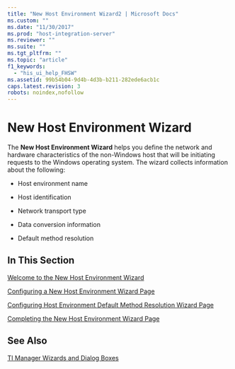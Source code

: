 ```yaml
---
title: "New Host Environment Wizard2 | Microsoft Docs"
ms.custom: ""
ms.date: "11/30/2017"
ms.prod: "host-integration-server"
ms.reviewer: ""
ms.suite: ""
ms.tgt_pltfrm: ""
ms.topic: "article"
f1_keywords: 
  - "his_ui_help_FHSW"
ms.assetid: 99b54b04-9d4b-4d3b-b211-282ede6acb1c
caps.latest.revision: 3
robots: noindex,nofollow
---
```

# New Host Environment Wizard
The **New Host Environment Wizard** helps you define the network and hardware characteristics of the non-Windows host that will be initiating requests to the Windows operating system. The wizard collects information about the following:  
  
-   Host environment name  
  
-   Host identification  
  
-   Network transport type  
  
-   Data conversion information  
  
-   Default method resolution  
  
## In This Section  
 [Welcome to the New Host Environment Wizard](../core/welcome-to-the-new-host-environment-wizard1.md)  
  
 [Configuring a New Host Environment Wizard Page](../core/configuring-a-new-host-environment-wizard-page2.md)  
  
 [Configuring Host Environment Default Method Resolution Wizard Page](../core/configuring-host-environment-default-method-resolution-wizard-page1.md)  
  
 [Completing the New Host Environment Wizard Page](../core/completing-the-new-host-environment-wizard-page1.md)  
  
## See Also  
 [TI Manager Wizards and Dialog Boxes](../core/ti-manager-wizards-and-dialog-boxes1.md)